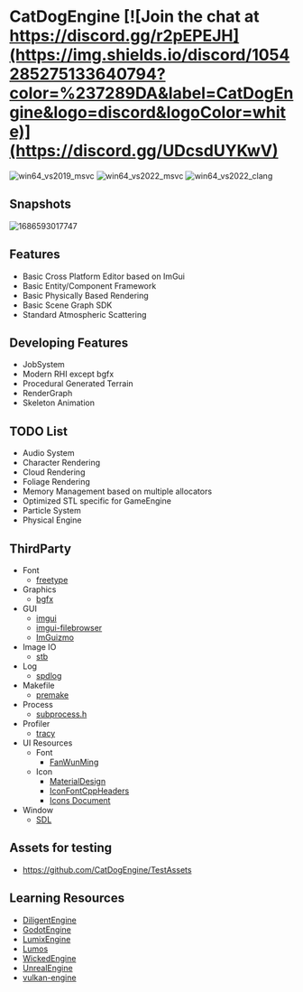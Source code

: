 # CatDogEngine [![Join the chat at https://discord.gg/r2pEPEJH](https://img.shields.io/discord/1054285275133640794?color=%237289DA&label=CatDogEngine&logo=discord&logoColor=white)](https://discord.gg/UDcsdUYKwV)

![win64_vs2019_msvc](https://github.com/CatDogEngine/CatDogEngine/actions/workflows/win64_vs2019_msvc.yml/badge.svg?branch=main)
![win64_vs2022_msvc](https://github.com/CatDogEngine/CatDogEngine/actions/workflows/win64_vs2022_msvc.yml/badge.svg?branch=main)
![win64_vs2022_clang](https://github.com/CatDogEngine/CatDogEngine/actions/workflows/win64_vs2022_clang.yml/badge.svg?branch=main)

## Snapshots

![1686593017747](https://github.com/CatDogEngine/CatDogEngine/assets/75730859/8836be81-3358-42c8-a922-78c6b5001130)

## Features

* Basic Cross Platform Editor based on ImGui
* Basic Entity/Component Framework
* Basic Physically Based Rendering
* Basic Scene Graph SDK
* Standard Atmospheric Scattering

## Developing Features

* JobSystem
* Modern RHI except bgfx
* Procedural Generated Terrain
* RenderGraph
* Skeleton Animation

## TODO List

* Audio System
* Character Rendering
* Cloud Rendering
* Foliage Rendering
* Memory Management based on multiple allocators
* Optimized STL specific for GameEngine
* Particle System
* Physical Engine

## ThirdParty

* Font
  * [freetype](https://github.com/freetype/freetype)
* Graphics
  * [bgfx](https://github.com/bkaradzic/bgfx)
* GUI
  * [imgui](https://github.com/ocornut/imgui)
  * [imgui-filebrowser](https://github.com/AirGuanZ/imgui-filebrowser)
  * [ImGuizmo](https://github.com/CedricGuillemet/ImGuizmo)
* Image IO
  * [stb](https://github.com/nothings/stb)  
* Log
  * [spdlog](https://github.com/gabime/spdlog)
* Makefile
  * [premake](https://github.com/premake/premake-core)
* Process
  * [subprocess.h](https://github.com/sheredom/subprocess.h)
* Profiler
  * [tracy](https://github.com/wolfpld/tracy)
* UI Resources
  * Font
    * [FanWunMing](https://github.com/ayaka14732/FanWunMing)
  * Icon
    * [MaterialDesign](https://github.com/Templarian/MaterialDesign)
    * [IconFontCppHeaders](https://github.com/juliettef/IconFontCppHeaders)
    * [Icons Document](https://pictogrammers.com/library/mdi/)  
* Window
  * [SDL](https://github.com/libsdl-org/SDL)

## Assets for testing

* https://github.com/CatDogEngine/TestAssets

## Learning Resources

* [DiligentEngine](https://github.com/DiligentGraphics/DiligentEngine)
* [GodotEngine](https://github.com/godotengine/godot)
* [LumixEngine](https://github.com/nem0/LumixEngine)
* [Lumos](https://github.com/jmorton06/Lumos)
* [WickedEngine](https://github.com/turanszkij/WickedEngine)
* [UnrealEngine](https://github.com/EpicGames/UnrealEngine)
* [vulkan-engine](https://github.com/Division/vulkan-engine)
